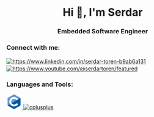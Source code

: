 <h1 align="center">Hi 👋, I'm Serdar</h1>
<h3 align="center">Embedded Software Engineer</h3>

<h3 align="left">Connect with me:</h3>
<p align="left">
<a href="https://www.linkedin.com/in/serdar-toren-b9ab6a131" target="blank"><img align="center" src="https://raw.githubusercontent.com/rahuldkjain/github-profile-readme-generator/master/src/images/icons/Social/linked-in-alt.svg" alt="https://www.linkedin.com/in/serdar-toren-b9ab6a131" height="30" width="40" /></a>
<a href="https://www.youtube.com/@serdartoren/featured" target="blank"><img align="center" src="https://raw.githubusercontent.com/rahuldkjain/github-profile-readme-generator/master/src/images/icons/Social/youtube.svg" alt="https://www.youtube.com/@serdartoren/featured" height="30" width="40" /></a>
</p>

<h3 align="left">Languages and Tools:</h3>
<p align="left"> <a href="https://www.cprogramming.com/" target="_blank" rel="noreferrer"> <img src="https://raw.githubusercontent.com/devicons/devicon/master/icons/c/c-original.svg" alt="c" width="40" height="40"/> </a> <a href="https://www.freertos.org/" target="_blank" rel="noreferrer"> <img src="https://upload.wikimedia.org/wikipedia/commons/3/3e/FreeRTOS_logo_2005.svg" alt="cplusplus" width="103" height="40"/> </a> </p>
